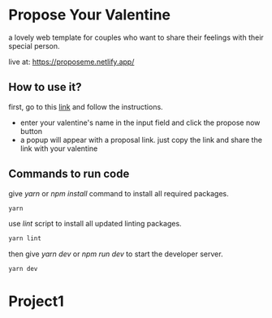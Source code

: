 # Propose Your Valentine

a lovely web template for couples who want to share their feelings with their special person.

live at: https://proposeme.netlify.app/

## How to use it?

first, go to this [link](https://proposeme.netlify.app/) and follow the instructions.

- enter your valentine's name in the input field and click the propose now button
- a popup will appear with a proposal link. just copy the link and share the link with your valentine

## Commands to run code

give _yarn_ or _npm install_ command to install all required packages.

```bash
yarn
```

use _lint_ script to install all updated linting packages.

```bash
yarn lint
```

then give _yarn dev_ or _npm run dev_ to start the developer server.

```bash
yarn dev
```
# Project1
